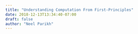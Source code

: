 ```yaml
---
title: "Understanding Computation From First-Principles"
date: 2018-12-13T13:34:40-07:00
draft: false
author: "Neel Parikh"
---
```


